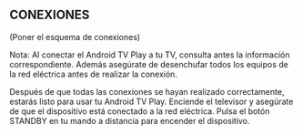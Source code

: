 ## CONEXIONES

(Poner el esquema de conexiones)


Nota: Al conectar el Android TV Play a tu TV, consulta antes la información correspondiente. Además asegúrate de desenchufar todos los equipos de la red eléctrica antes de realizar la conexión.

Después de que todas las conexiones se hayan realizado correctamente, estarás listo para usar tu Android TV Play. Enciende el televisor y asegúrate de que el dispositivo está conectado a la red eléctrica. Pulsa el botón STANDBY en tu mando a distancia para encender el dispositivo.
